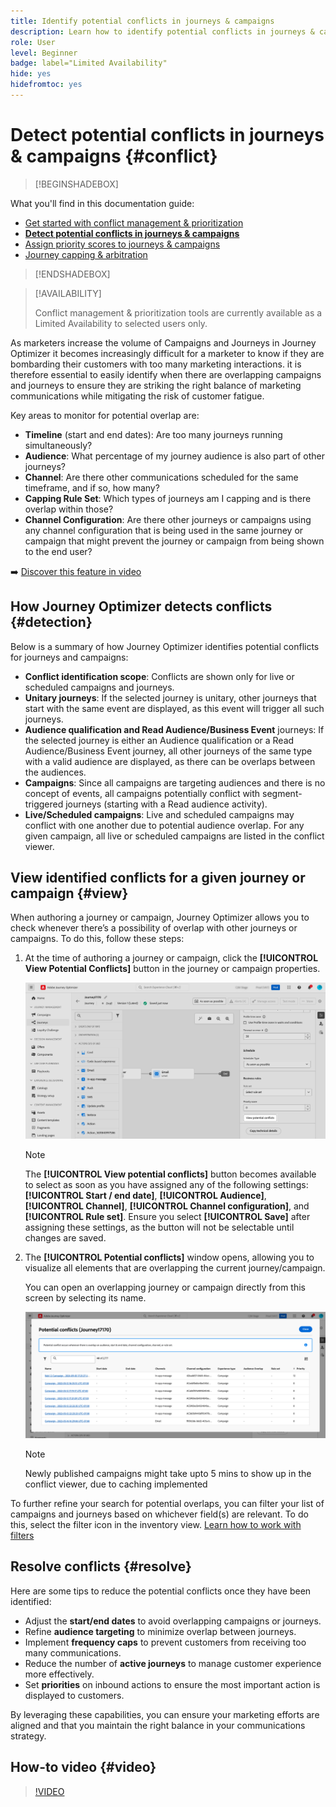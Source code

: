 ```yaml
---
title: Identify potential conflicts in journeys & campaigns
description: Learn how to identify potential conflicts in journeys & campaigns.
role: User
level: Beginner
badge: label="Limited Availability"
hide: yes
hidefromtoc: yes
---
```


# Detect potential conflicts in journeys & campaigns {#conflict}

>[!BEGINSHADEBOX]

What you'll find in this documentation guide:

* [Get started with conflict management & prioritization](gs-conflict-prioritization.md)
* **[Detect potential conflicts in journeys & campaigns](conflicts.md)**
* [Assign priority scores to journeys & campaigns](priority-scores.md)
* [Journey capping & arbitration](journey-capping.md)

>[!ENDSHADEBOX]

>[!AVAILABILITY]
>
>Conflict management & prioritization tools are currently available as a Limited Availability to selected users only.

As marketers increase the volume of Campaigns and Journeys in Journey Optimizer it becomes increasingly difficult for a marketer to know if they are bombarding their customers with too many marketing interactions. it is therefore essential to easily identify when there are overlapping campaigns and journeys to ensure they are striking the right balance of marketing communications while mitigating the risk of customer fatigue. 

Key areas to monitor for potential overlap are:

* **Timeline** (start and end dates): Are too many journeys running simultaneously? 
* **Audience**: What percentage of my journey audience is also part of other journeys? 
* **Channel**: Are there other communications scheduled for the same timeframe, and if so, how many?  
* **Capping Rule Set**: Which types of journeys am I capping and is there overlap within those? 
* **Channel Configuration**: Are there other journeys or campaigns using any channel configuration that is being used in the same journey or campaign that might prevent the journey or campaign from being shown to the end user?

➡️ [Discover this feature in video](#video)

## How Journey Optimizer detects conflicts {#detection}

Below is a summary of how Journey Optimizer identifies potential conflicts for journeys and campaigns:

* **Conflict identification scope**: Conflicts are shown only for live or scheduled campaigns and journeys.
* **Unitary journeys**: If the selected journey is unitary, other journeys that start with the same event are displayed, as this event will trigger all such journeys.
* **Audience qualification and Read Audience/Business Event** journeys: If the selected journey is either an Audience qualification or a Read Audience/Business Event journey, all other journeys of the same type with a valid audience are displayed, as there can be overlaps between the audiences.
* **Campaigns**: Since all campaigns are targeting audiences and there is no concept of events, all campaigns potentially conflict with segment-triggered journeys (starting with a Read audience activity).
* **Live/Scheduled campaigns**: Live and scheduled campaigns may conflict with one another due to potential audience overlap. For any given campaign, all live or scheduled campaigns are listed in the conflict viewer.

## View identified conflicts for a given journey or campaign {#view}

When authoring a journey or campaign, Journey Optimizer allows you to check whenever there’s a possibility of overlap with other journeys or campaigns. To do this, follow these steps:

1. At the time of authoring a journey or campaign, click the **[!UICONTROL View Potential Conflicts]** button in the journey or campaign properties.

    ![](assets/view-conflicts.png)

    >[!NOTE]
    >
    >The **[!UICONTROL View potential conflicts]** button becomes available to select as soon as you have assigned any of the following settings: **[!UICONTROL Start / end date]**, **[!UICONTROL Audience]**, **[!UICONTROL Channel]**, **[!UICONTROL Channel configuration]**, and **[!UICONTROL Rule set]**. Ensure you select **[!UICONTROL Save]** after assigning these settings, as the button will not be selectable until changes are saved.

1. The **[!UICONTROL Potential conflicts]** window opens, allowing you to visualize all elements that are overlapping the current journey/campaign. 

    You can open an overlapping journey or campaign directly from this screen by selecting its name.

    ![](assets/potential-conflicts.png)

    >[!NOTE]
    >
    >Newly published campaigns might take upto 5 mins to show up in the conflict viewer, due to caching implemented

To further refine your search for potential overlaps, you can filter your list of campaigns and journeys based on whichever field(s) are relevant. To do this, select the filter icon in the inventory view. [Learn how to work with filters](../start/search-filter-categorize.md#filter-lists)

## Resolve conflicts {#resolve}

Here are some tips to reduce the potential conflicts once they have been identified:

* Adjust the **start/end dates** to avoid overlapping campaigns or journeys.
* Refine **audience targeting** to minimize overlap between journeys.
* Implement **frequency caps** to prevent customers from receiving too many communications.
* Reduce the number of **active journeys** to manage customer experience more effectively.
* Set **priorities** on inbound actions to ensure the most important action is displayed to customers.

By leveraging these capabilities, you can ensure your marketing efforts are aligned and that you maintain the right balance in your communications strategy.

## How-to video {#video}

>[!VIDEO](https://video.tv.adobe.com/v/3435528?quality=12)
